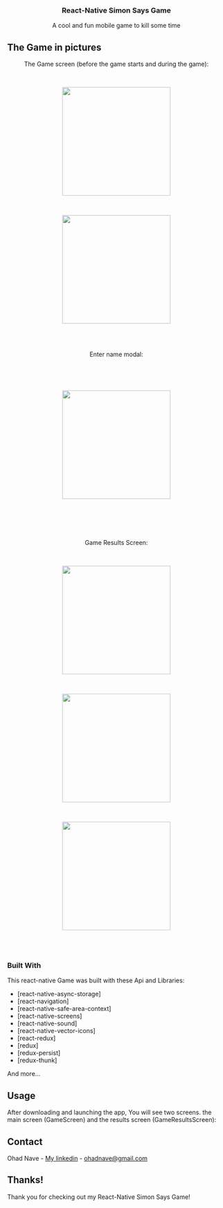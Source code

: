 
 
 
 <h3 align="center">React-Native Simon Says Game</h3>


  <p align="center">
    A cool and fun mobile game to kill some time 
</p>




## The Game in pictures



<p align="center">The Game screen (before the game starts and during the game):</p><br>
<p align="center"><img width="250" src="https://user-images.githubusercontent.com/56390807/166393087-e40b507e-703e-4984-acb7-6660c7b074b8.png"></p><br>
<p align="center"><img width="250" src="https://user-images.githubusercontent.com/56390807/166393085-7f3cfcc4-3d2c-4137-abcc-25b7966283f3.png"></p><br><br>

<p align="center">Enter name modal:</p><br>
<p align="center"><img style="margin: 30px;" width="250" src="https://user-images.githubusercontent.com/56390807/166393077-b0f68ed0-6c62-4d2e-86b3-ead6c11657ac.png"></p><br><br>

<p align="center">Game Results Screen:</p><br>
<p align="center"><img width="250" src="https://user-images.githubusercontent.com/56390807/166393070-503da012-bad0-41fc-8a28-7c19342d1b3c.png"></p><br>
<p align="center"><img width="250" src="https://user-images.githubusercontent.com/56390807/166393080-63b121c6-f3f3-4c51-bd3c-629d000f650a.png"></p><br>
<p align="center"><img width="250" src="https://user-images.githubusercontent.com/56390807/166393086-56cec951-def7-43cc-8277-43396dfb307d.png"></p><br><br>




### Built With

This react-native Game was built with these Api and Libraries: 

* [react-native-async-storage]
* [react-navigation]
* [react-native-safe-area-context]
* [react-native-screens]
* [react-native-sound]
* [react-native-vector-icons]
* [react-redux]
* [redux]
* [redux-persist]
* [redux-thunk]

And more...




## Usage

After downloading and launching the app, You will see two screens. the main screen (GameScreen) and the results screen (GameResultsScreen):


## Contact

Ohad Nave - [My linkedin](https://www.linkedin.com/in/ohadnave/) - ohadnave@gmail.com




## Thanks!
Thank you for checking out my React-Native Simon Says Game!

